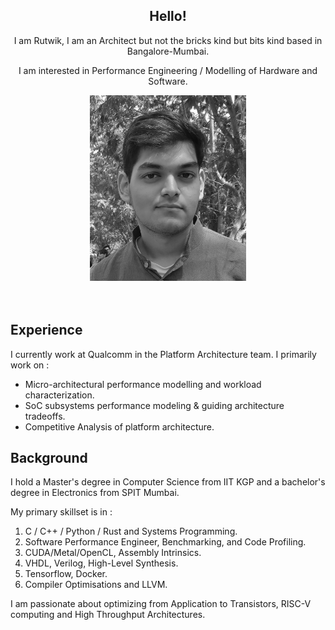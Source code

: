 ## <center>Hello!
<center>I am Rutwik, I am an Architect but not the bricks kind but bits kind based in Bangalore-Mumbai.

I am interested in Performance Engineering / Modelling of Hardware and Software.
<br>

<!---
![](./img/Potrait.jpeg)
-->
<img src="./img/Potrait.jpeg" width="250s"/>
</center>
<br> <br>


## Experience


I currently work at Qualcomm in the Platform Architecture team. I primarily work on : 
- Micro-architectural performance modelling and workload characterization.
- SoC subsystems performance modeling & guiding architecture tradeoffs.
- Competitive Analysis of platform architecture.



## Background

I hold a Master's degree in Computer Science from IIT KGP and a bachelor's degree in Electronics from SPIT Mumbai.  


My primary skillset is in :  
1. C / C++ / Python / Rust and Systems Programming.<br>
2. Software Performance Engineer, Benchmarking, and Code Profiling.<br>
3. CUDA/Metal/OpenCL, Assembly Intrinsics.<br>
4. VHDL, Verilog, High-Level Synthesis.<br>
5. Tensorflow, Docker.<br>
6. Compiler Optimisations and LLVM.<br>


I am passionate about optimizing from Application to Transistors, RISC-V computing and High Throughput Architectures.



